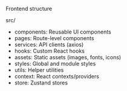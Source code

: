 Frontend structure

src/
- components: Reusable UI components
- pages: Route-level components
- services: API clients (axios)
- hooks: Custom React hooks
- assets: Static assets (images, fonts, icons)
- styles: Global and module styles
- utils: Helper utilities
- context: React contexts/providers
- store: Zustand stores


